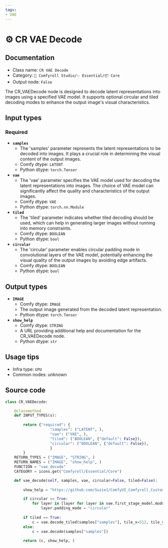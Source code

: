 ```yaml
---
tags:
- VAE
---
```


# ⚙️ CR VAE Decode
## Documentation
- Class name: `CR VAE Decode`
- Category: `🧩 Comfyroll Studio/✨ Essential/📦 Core`
- Output node: `False`

The CR_VAEDecode node is designed to decode latent representations into images using a specified VAE model. It supports optional circular and tiled decoding modes to enhance the output image's visual characteristics.
## Input types
### Required
- **`samples`**
    - The 'samples' parameter represents the latent representations to be decoded into images. It plays a crucial role in determining the visual content of the output images.
    - Comfy dtype: `LATENT`
    - Python dtype: `torch.Tensor`
- **`vae`**
    - The 'vae' parameter specifies the VAE model used for decoding the latent representations into images. The choice of VAE model can significantly affect the quality and characteristics of the output images.
    - Comfy dtype: `VAE`
    - Python dtype: `torch.nn.Module`
- **`tiled`**
    - The 'tiled' parameter indicates whether tiled decoding should be used, which can help in generating larger images without running into memory constraints.
    - Comfy dtype: `BOOLEAN`
    - Python dtype: `bool`
- **`circular`**
    - The 'circular' parameter enables circular padding mode in convolutional layers of the VAE model, potentially enhancing the visual quality of the output images by avoiding edge artifacts.
    - Comfy dtype: `BOOLEAN`
    - Python dtype: `bool`
## Output types
- **`IMAGE`**
    - Comfy dtype: `IMAGE`
    - The output image generated from the decoded latent representation.
    - Python dtype: `torch.Tensor`
- **`show_help`**
    - Comfy dtype: `STRING`
    - A URL providing additional help and documentation for the CR_VAEDecode node.
    - Python dtype: `str`
## Usage tips
- Infra type: `GPU`
- Common nodes: unknown


## Source code
```python
class CR_VAEDecode:

    @classmethod
    def INPUT_TYPES(s):
    
        return {"required": {
                    "samples": ("LATENT", ),
                    "vae": ("VAE", ),
                    "tiled": ("BOOLEAN", {"default": False}),
                    "circular": ("BOOLEAN", {"default": False}),                     
                    }
        }
    RETURN_TYPES = ("IMAGE", "STRING", )
    RETURN_NAMES = ("IMAGE", "show_help", )
    FUNCTION = "vae_decode"
    CATEGORY = icons.get("Comfyroll/Essential/Core")

    def vae_decode(self, samples, vae, circular=False, tiled=False):
            
        show_help = "https://github.com/Suzie1/ComfyUI_Comfyroll_CustomNodes/wiki/Core-Nodes#cr-vae-decode"    

        if circular == True:
            for layer in [layer for layer in vae.first_stage_model.modules() if isinstance(layer, torch.nn.Conv2d)]:
                layer.padding_mode = "circular"       
        
        if tiled == True:
            c = vae.decode_tiled(samples["samples"], tile_x=512, tile_y=512, )
        else:
            c = vae.decode(samples["samples"])
        
        return (c, show_help, )

```
